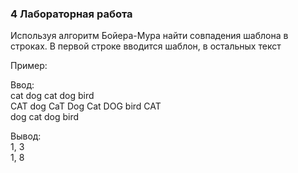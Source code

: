 ### 4 Лабораторная работа
Используя алгоритм Бойера-Мура найти совпадения шаблона в строках. В первой строке вводится шаблон, в остальных текст

Пример:

Ввод:   
cat dog cat dog bird   
CAT dog CaT Dog Cat DOG bird CAT   
dog cat dog bird   

Вывод:   
1, 3   
1, 8

